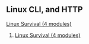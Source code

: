 ## Linux CLI, and HTTP
[Linux Survival (4 modules)](https://github.com/martoff1980/kottans-frontend/tree/main/task_linux_cli)
1. [Linux Survival (4 modules)](https://linuxsurvival.com/linux-tutorial-introduction/)
